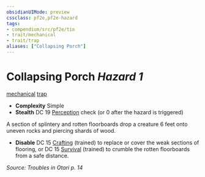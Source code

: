 ```yaml
---
obsidianUIMode: preview
cssclass: pf2e,pf2e-hazard
tags:
- compendium/src/pf2e/tio
- trait/mechanical
- trait/trap
aliases: ["Collapsing Porch"]
---
```

# Collapsing Porch *Hazard 1*  
[mechanical](../../../rules/traits/mechanical.md)  [trap](../../../rules/traits/trap.md)  

- **Complexity** Simple
- **Stealth** DC 19 [Perception](../../skills.md#Perception) check (or 0 after the hazard is triggered)  

A section of splintery and rotten floorboards drop a creature 6 feet onto uneven rocks and piercing shards of wood.

- **Disable** DC 15 [Crafting](../../skills.md#Crafting) (trained) to replace or cover the weak sections of flooring, or DC 15 [Survival](../../skills.md#Survival) (trained) to crumble the rotten floorboards from a safe distance.  

*Source: Troubles in Otari p. 14*
